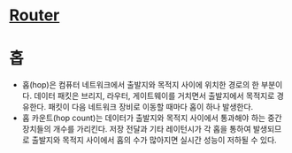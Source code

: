 # [Router](https://m.blog.naver.com/PostView.nhn?blogId=seungj1031&logNo=221012340470&proxyReferer=https:%2F%2Fwww.google.com%2F)

# 홉
* 홉(hop)은 컴퓨터 네트워크에서 출발지와 목적지 사이에 위치한 경로의 한 부분이다. 데이터 패킷은 브리지, 라우터, 게이트웨이를 거치면서 출발지에서 목적지로 경유한다. 패킷이 다음 네트워크 장비로 이동할 때마다 홉이 하나 발생한다.
*  홉 카운트(hop count)는 데이터가 출발지와 목적지 사이에서 통과해야 하는 중간 장치들의 개수를 가리킨다. 저장 전달과 기타 레이턴시가 각 홉을 통하여 발생되므로 출발지와 목적지 사이에서 홉의 수가 많아지면 실시간 성능이 저하될 수 있다.
